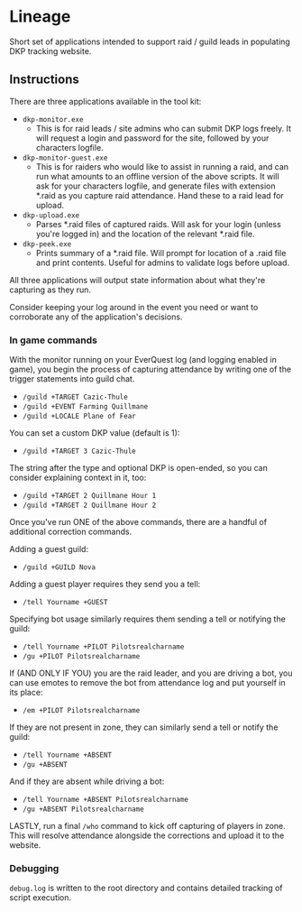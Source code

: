 # Lineage

Short set of applications intended to support raid / guild leads in populating
DKP tracking website.

## Instructions

There are three applications available in the tool kit:

* `dkp-monitor.exe`
  * This is for raid leads / site admins who can submit DKP logs freely. It will
  request a login and password for the site, followed by your characters
  logfile.
* `dkp-monitor-guest.exe`
  * This is for raiders who would like to assist in running a raid, and can run
  what amounts to an offline version of the above scripts. It will ask for your
  characters logfile, and generate files with extension *.raid as you capture
  raid attendance. Hand these to a raid lead for upload.
* `dkp-upload.exe`
  * Parses *.raid files of captured raids. Will ask for your login (unless
  you're logged in) and the location of the relevant *.raid file.
* `dkp-peek.exe`
  * Prints summary of a *.raid file. Will prompt for location of a .raid file
  and print contents. Useful for admins to validate logs before upload.

All three applications will output state information about what they're
capturing as they run.

Consider keeping your log around in the event you need or want to corroborate
any of the application's decisions.

### In game commands

With the monitor running on your EverQuest log (and logging enabled in game),
you begin the process of capturing attendance by writing one of the trigger
statements into guild chat.

* `/guild +TARGET Cazic-Thule`
* `/guild +EVENT Farming Quillmane`
* `/guild +LOCALE Plane of Fear`

You can set a custom DKP value (default is 1):

* `/guild +TARGET 3 Cazic-Thule`

The string after the type and optional DKP is open-ended, so you can consider
explaining context in it, too:

* `/guild +TARGET 2 Quillmane Hour 1`
* `/guild +TARGET 2 Quillmane Hour 2`

Once you've run ONE of the above commands, there are a handful of additional
correction commands.

Adding a guest guild:
* `/guild +GUILD Nova`

Adding a guest player requires they send you a tell:
* `/tell Yourname +GUEST`

Specifying bot usage similarly requires them sending a tell or notifying the
guild:
* `/tell Yourname +PILOT Pilotsrealcharname`
* `/gu +PILOT Pilotsrealcharname`

If (AND ONLY IF YOU) you are the raid leader, and you are driving a bot, you can use emotes to remove the bot from attendance log and put yourself in its place:
* `/em +PILOT Pilotsrealcharname`

If they are not present in zone, they can similarly send a tell or notify the
guild:
* `/tell Yourname +ABSENT`
* `/gu +ABSENT`

And if they are absent while driving a bot:
* `/tell Yourname +ABSENT Pilotsrealcharname`
* `/gu +ABSENT Pilotsrealcharname`

LASTLY, run a final `/who` command to kick off capturing of players in zone.
This will resolve attendance alongside the corrections and upload it to the
website.

### Debugging

`debug.log` is written to the root directory and contains detailed tracking of
script execution.